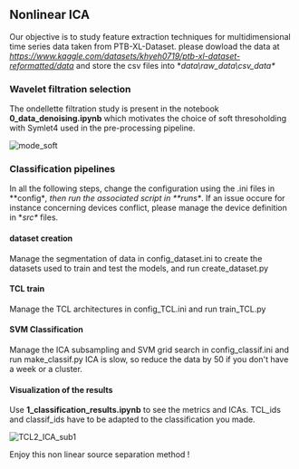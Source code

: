 ## Nonlinear ICA
Our objective is to study feature extraction techniques for multidimensional time series data taken from PTB-XL-Dataset.
please dowload the data at *https://www.kaggle.com/datasets/khyeh0719/ptb-xl-dataset-reformatted/data* and store the csv files into **data\raw_data\csv_data\**

### Wavelet filtration selection

The ondellette filtration study is present in the notebook **0_data_denoising.ipynb**  which motivates the choice of soft thresoholding with Symlet4 used in the pre-processing pipeline.

![mode_soft](https://github.com/S-bazaz/nonlinear_ICA/assets/108877488/7b861bac-92e6-40e4-80a1-09a220c366e5)

### Classification pipelines

In all the following steps, change the configuration using the .ini files in **config\**, then run the associated script in **runs\**. 
If an issue occure for instance concerning devices conflict, please manage the device definition in **src\** files.

#### dataset creation

Manage the segmentation of data in config_dataset.ini to create the datasets used to train and test the models, and run create_dataset.py

#### TCL train

Manage the TCL architectures in config_TCL.ini and run train_TCL.py

#### SVM Classification

Manage the ICA subsampling and SVM grid search in config_classif.ini and run make_classif.py
ICA is slow, so reduce the data by 50 if you don't have a week or a cluster.

#### Visualization of the results

Use **1_classification_results.ipynb** to see the metrics and ICAs.
TCL_ids and classif_ids have to be adapted to the classification you made.

![TCL2_ICA_sub1](https://github.com/S-bazaz/nonlinear_ICA/assets/108877488/1ef11a3d-0a70-49a9-8c82-2b12f2edf8d3)

Enjoy this non linear source separation method !
